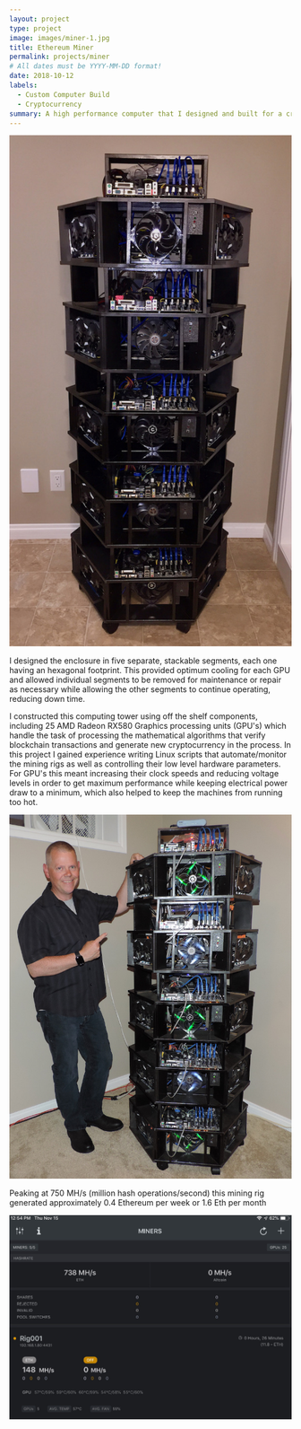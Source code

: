 ```yaml
---
layout: project
type: project
image: images/miner-1.jpg
title: Ethereum Miner
permalink: projects/miner
# All dates must be YYYY-MM-DD format!
date: 2018-10-12
labels:
  - Custom Computer Build
  - Cryptocurrency
summary: A high performance computer that I designed and built for a cryptocurrency mining venture.
---
```


<div class="ui raised vertical segment">

<div class="ui horizontal segments">
  
  <div class="ui segment">
  <img class="ui centered medium rounded image" src="/images/miner-1.jpg">
  <div class="ui hidden divider"></div>
  <p>I designed the enclosure in five separate, stackable segments, each one having an hexagonal footprint. This provided optimum cooling for each GPU and allowed individual segments to be removed for maintenance or repair as necessary while allowing the other segments to continue operating, reducing down time.</p>
  </div>
  
  <div class="ui segment">
    <div class="ui hidden divider"></div>
    <div class="ui hidden divider"></div>
  <p>I constructed this computing tower using off the shelf components, including 25 AMD Radeon RX580 Graphics processing units (GPU's) which handle the task of processing the mathematical algorithms that verify blockchain transactions and generate new cryptocurrency in the process. In this project I gained experience writing Linux scripts that automate/monitor the mining rigs as well as controlling their low level hardware parameters. For GPU's this meant increasing their clock speeds and reducing voltage levels in order to get maximum performance while keeping electrical power draw to a minimum, which also helped to keep the machines from running too hot. </p>
   <div class="ui hidden divider"></div>
   <div class="ui hidden divider"></div>
   <div class="ui hidden divider"></div>
   <div class="ui hidden divider"></div>
   <div class="ui hidden divider"></div>
   <div class="ui hidden divider"></div>
   <div class="ui hidden divider"></div>
   <img class="ui centered medium rounded image" src="/images/miner-2.jpg">
    </div>
  </div>
 
  <div class="ui raised center aligned vertigal segment">
    <p>Peaking at 750 MH/s (million hash operations/second) this mining rig generated approximately 0.4 Ethereum per week or 1.6 Eth per month</p>
    <div class="ui hidden divider"></div>
    <img class="ui big centered rounded image" src="/images/ether-stats.jpg">
   
  </div>
  
</div>
  



 
